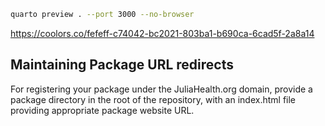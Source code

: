 ```sh
quarto preview . --port 3000 --no-browser
```

https://coolors.co/fefeff-c74042-bc2021-803ba1-b690ca-6cad5f-2a8a14

## Maintaining Package URL redirects

For registering your package under the JuliaHealth.org domain, provide a package directory in the root of the repository,
with an index.html file providing appropriate package website URL. 
